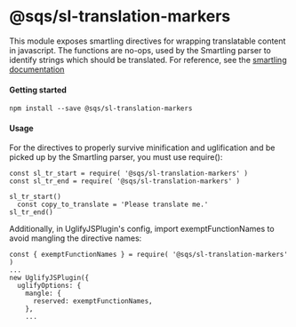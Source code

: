 # @sqs/sl-translation-markers

This module exposes smartling directives for wrapping translatable content in javascript.  The functions are no-ops, used by the Smartling parser to identify strings
which should be translated.  For reference, see the [smartling documentation](https://developer.smartling.com/docs/javascript-in-the-gdn)


#### Getting started
```
npm install --save @sqs/sl-translation-markers
```


#### Usage
For the directives to properly survive minification and uglification and be picked up by the Smartling parser, you must use require():
```
const sl_tr_start = require( '@sqs/sl-translation-markers' )
const sl_tr_end = require( '@sqs/sl-translation-markers' )

sl_tr_start()
  const copy_to_translate = 'Please translate me.'
sl_tr_end()
```
Additionally, in UglifyJSPlugin's config, import exemptFunctionNames to avoid mangling the directive names:
```
const { exemptFunctionNames } = require( '@sqs/sl-translation-markers' )
...
new UglifyJSPlugin({
  uglifyOptions: {
    mangle: {
      reserved: exemptFunctionNames,
    },
    ...
```